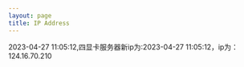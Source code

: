 ```yaml
---
layout: page
title: IP Address
---
```

2023-04-27 11:05:12,四显卡服务器新ip为:2023-04-27 11:05:12，ip为：124.16.70.210
